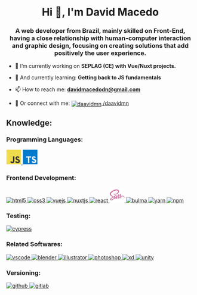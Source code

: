 
<h1 align="center">Hi 👋, I'm David Macedo</h1>  
<h3 align="center">A web developer from Brazil, mainly skilled on Front-End, having a close relationship with human-computer interaction and graphic design, focusing on creating solutions that add positively the user experience.</h3>

- 🔭 I’m currently working on **SEPLAG (CE) with Vue/Nuxt projects.**  
  
- 🌱 And currently learning: **Getting back to JS fundamentals**  
  
- 📫 How to reach me: **davidmacedodn@gmail.com**  

- 🤝 Or connect with me: <a href="https://linkedin.com/in/daavidmn" target="blank">
  <img align="center" src="https://cdn.jsdelivr.net/gh/devicons/devicon/icons/linkedin/linkedin-original.svg" alt="daavidmn" title="Linkedin profile" height="30" width="40" /> /daavidmn
</a>  
  
## Knowledge:
### Programming Languages:
 <a href="https://developer.mozilla.org/en-US/docs/Web/JavaScript" target="_blank" rel="noreferrer"> 
  <img src="https://raw.githubusercontent.com/devicons/devicon/master/icons/javascript/javascript-original.svg" alt="javascript" title="Javascript" width="40" height="40"/> 
</a> 
<a href="https://www.typescriptlang.org/" target="_blank" rel="noreferrer"> 
  <img src="https://raw.githubusercontent.com/devicons/devicon/master/icons/typescript/typescript-original.svg" alt="typescript" title="Typescript" width="40" height="40"/> 
</a>

### Frontend Development:  
<a href="https://www.w3.org/html/" target="_blank" rel="noreferrer">
  <img src="https://cdn.jsdelivr.net/gh/devicons/devicon/icons/html5/html5-original.svg" alt="html5" title="HTML5" width="40" height="40"/>
</a>
<a href="https://www.w3schools.com/css/" target="_blank" rel="noreferrer">
  <img src="https://cdn.jsdelivr.net/gh/devicons/devicon/icons/css3/css3-original.svg" alt="css3" title="CSS3" width="40" height="40"/>
</a>
<a href="https://vuejs.org/" target="_blank" rel="noreferrer">
  <img src="https://cdn.jsdelivr.net/gh/devicons/devicon/icons/vuejs/vuejs-original.svg" alt="vuejs" title="Vue.js" width="40" height="40"/>
</a>
<a href="https://nuxtjs.org/" target="_blank" rel="noreferrer">
  <img src="https://www.vectorlogo.zone/logos/nuxtjs/nuxtjs-icon.svg" alt="nuxtjs" title="NuxtJs" width="40" height="40"/>
</a>
<a href="https://reactjs.org/" target="_blank" rel="noreferrer">
  <img src="https://cdn.jsdelivr.net/gh/devicons/devicon/icons/react/react-original.svg" alt="react" title="React" width="40" height="40"/>
</a>
<a href="https://sass-lang.com" target="_blank" rel="noreferrer">
  <img src="https://raw.githubusercontent.com/devicons/devicon/master/icons/sass/sass-original.svg" alt="sass" title="Sass" width="40" height="40"/>
</a>
<a href="https://bulma.io/" target="_blank" rel="noreferrer">
  <img src="https://cdn.jsdelivr.net/gh/devicons/devicon/icons/bulma/bulma-plain.svg" alt="bulma" title="Bulma" width="40" height="40"/>
</a>
<a href="https://yarnpkg.com/" target="_blank" rel="noreferrer">
  <img src="https://cdn.jsdelivr.net/gh/devicons/devicon/icons/yarn/yarn-original.svg" alt="yarn" title="Yarn" width="40" height="40"/>
</a>
<a href="https://www.npmjs.com/" target="_blank" rel="noreferrer">
  <img src="https://cdn.jsdelivr.net/gh/devicons/devicon/icons/npm/npm-original-wordmark.svg" alt="npm" title="Npm" width="40" height="40"/>
</a>

### Testing:
<a href="https://www.cypress.io" target="_blank" rel="noreferrer"> 
  <img src="https://raw.githubusercontent.com/simple-icons/simple-icons/6e46ec1fc23b60c8fd0d2f2ff46db82e16dbd75f/icons/cypress.svg" alt="cypress" title="Cypress" width="40" height="40"/> 
</a>

### Related Softwares:
<a href="https://code.visualstudio.com/" target="_blank" rel="noreferrer"> 
  <img src="https://cdn.jsdelivr.net/gh/devicons/devicon/icons/vscode/vscode-original.svg" alt="vscode" title="VSCode" width="40" height="40"/> 
</a>
<a href="https://www.blender.org/" target="_blank" rel="noreferrer"> 
  <img src="https://download.blender.org/branding/community/blender_community_badge_white.svg" alt="blender" title="Blender" width="40" height="40"/> </a>
<a href="https://www.adobe.com/in/products/illustrator.html" target="_blank" rel="noreferrer"> 
  <img src="https://cdn.jsdelivr.net/gh/devicons/devicon/icons/illustrator/illustrator-plain.svg" alt="illustrator" title="Illustrator" width="40" height="40"/> 
</a>
<a href="https://www.photoshop.com/en" target="_blank" rel="noreferrer"> 
  <img src="https://cdn.jsdelivr.net/gh/devicons/devicon/icons/photoshop/photoshop-plain.svg" alt="photoshop" title="Photoshop" width="40" height="40"/> </a>
<a href="https://www.adobe.com/products/xd.html" target="_blank" rel="noreferrer">
  <img src="https://cdn.jsdelivr.net/gh/devicons/devicon/icons/xd/xd-plain.svg" alt="xd" title="AdobeXD" width="40" height="40"/>
</a>
<a href="https://unity.com/" target="_blank" rel="noreferrer">
  <img src="https://cdn.jsdelivr.net/gh/devicons/devicon/icons/unity/unity-original.svg" alt="unity" title="Unity" width="40" height="40"/>
</a>

### Versioning: 
<a href="https://git-scm.com/" target="_blank" rel="noreferrer">
  <img src="https://cdn.jsdelivr.net/gh/devicons/devicon/icons/github/github-original.svg" alt="github" title="Github" width="40" height="40"/>
</a> 
<a href="https://about.gitlab.com/" target="_blank" rel="noreferrer"> 
  <img src="https://cdn.jsdelivr.net/gh/devicons/devicon/icons/gitlab/gitlab-original.svg" alt="gitlab" title="Gitlab" width="40" height="40"/>
</a>
